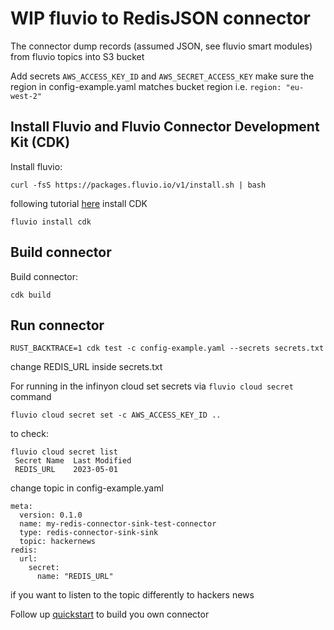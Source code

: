 # WIP fluvio to RedisJSON connector

The connector dump records (assumed JSON, see fluvio smart modules) from fluvio topics into S3 bucket 

Add secrets `AWS_ACCESS_KEY_ID` and `AWS_SECRET_ACCESS_KEY` make sure the region in config-example.yaml matches bucket region i.e. `region: "eu-west-2"`


## Install Fluvio and Fluvio Connector Development Kit (CDK)
Install fluvio:
```
curl -fsS https://packages.fluvio.io/v1/install.sh | bash
```
following tutorial [here](https://www.fluvio.io/connectors/cdk/overview/) install CDK
```
fluvio install cdk
```

## Build connector 

Build connector:
```
cdk build
```

## Run connector
```
RUST_BACKTRACE=1 cdk test -c config-example.yaml --secrets secrets.txt
```
change REDIS_URL inside secrets.txt

For running in the infinyon cloud set secrets  via `fluvio cloud secret` command
```
fluvio cloud secret set -c AWS_ACCESS_KEY_ID ..
```
to check:
```
fluvio cloud secret list
 Secret Name  Last Modified 
 REDIS_URL    2023-05-01    
```

change topic in config-example.yaml
```
meta:
  version: 0.1.0
  name: my-redis-connector-sink-test-connector
  type: redis-connector-sink-sink
  topic: hackernews
redis:
  url:
    secret:
      name: "REDIS_URL"
```
if you want to listen to the topic differently to hackers news 

Follow up [quickstart](https://www.fluvio.io/connectors/cdk/overview/) to build you own connector 
